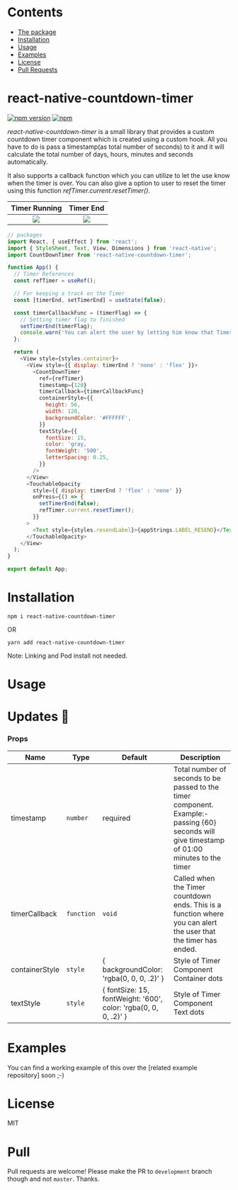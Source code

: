 # Contents
* [The package](#react-native-countdown-timer)
* [Installation](#installation)
* [Usage](#usage)
* [Examples](#examples)
* [License](#license)
* [Pull Requests](#pull)

# react-native-countdown-timer

[![npm version](https://badge.fury.io/js/react-native-countdown-timer.svg)](https://www.npmjs.com/package/react-native-countdown-timer)
[![npm](https://img.shields.io/npm/dm/react-native-countdown-timer.svg)]()

<i>react-native-countdown-timer</i> is a small library that provides a custom countdown timer 
component which is created using a custom hook. All you have to do is pass a timestamp(as total number of seconds) to it and it will calculate the total number of days, hours, minutes and seconds automatically.

It also supports a callback function which you can utilize to let the use know when the timer is over. You can also give a option to user to reset the timer using this function <i>refTimer.current.resetTimer()</i>.


Timer Running              |  Timer End
:-------------------------:|:-------------------------:
![](ttps://raw.githubusercontent.com/shubhambathe1/react-native-countdown-timer/development/screenshots/screenshot1.png)  |  ![](https://raw.githubusercontent.com/shubhambathe1/react-native-countdown-timer/development/screenshots/screenshot2.png)


```javascript
// packages
import React, { useEffect } from 'react';
import { StyleSheet, Text, View, Dimensions } from 'react-native';
import CountDownTimer from 'react-native-countdown-timer';

function App() {
  // Timer References
  const refTimer = useRef();

  // For keeping a track on the Timer
  const [timerEnd, setTimerEnd] = useState(false);

  const timerCallbackFunc = (timerFlag) => {
    // Setting timer flag to finished
    setTimerEnd(timerFlag);
    console.warn('You can alert the user by letting him know that Timer is out.');
  };

  return (
    <View style={styles.container}>
      <View style={{ display: timerEnd ? 'none' : 'flex' }}>
        <CountDownTimer
          ref={refTimer}
          timestamp={120}
          timerCallback={timerCallbackFunc}
          containerStyle={{
            height: 56,
            width: 120,
            backgroundColor: '#FFFFFF',
          }}
          textStyle={{
            fontSize: 15,
            color: 'gray,
            fontWeight: '500',
            letterSpacing: 0.25,
          }}
        />
      </View>
      <TouchableOpacity
        style={{ display: timerEnd ? 'flex' : 'none' }}
        onPress={() => {
          setTimerEnd(false);
          refTimer.current.resetTimer();
        }}
      >
        <Text style={styles.resendLabel}>{appStrings.LABEL_RESEND}</Text>
      </TouchableOpacity>
    </View>
  );
}

export default App;
```

# Installation

`npm i react-native-countdown-timer`

OR

`yarn add react-native-countdown-timer`

Note: Linking and Pod install not needed.

# Usage

# Updates 🚀

### Props

| Name             | Type       | Default                                      | Description                                                                                                                                                                                       |
| ---------------- | ---------- | -------------------------------------------- | ------------------------------------------------------------------------------------------------------------------------------------------------------------------------------------------------- |
| timestamp        | `number`   | required                                     | Total number of seconds to be passed to the timer component. Example:- passing {60} seconds will give timestamp of 01:00 minutes to the timer                                                             |
| timerCallback    | `function` | `void`                                       | Called when the Timer countdown ends. This is a function where you can alert the user that the timer has ended.                            |                                                                                                                                             
| containerStyle   | `style`    | { backgroundColor: 'rgba(0, 0, 0, .2)' }     | Style of Timer Component Container dots                                                                                                                                                                 |
| textStyle        | `style`    | { fontSize: 15, fontWeight: '600', color: 'rgba(0, 0, 0, .2)' }  | Style of Timer Component Text dots                                                                                                                                                                 |

# Examples

You can find a working example of this over the [related example repository] soon ;-)

# License

MIT

# Pull

Pull requests are welcome! Please make the PR to `development` branch though and not `master`. Thanks.
